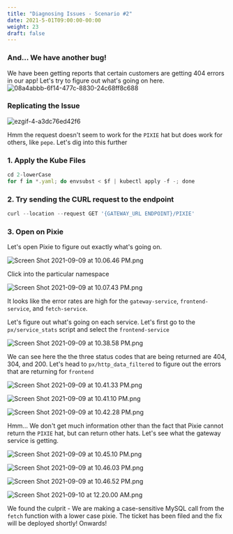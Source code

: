 ```yaml
---
title: "Diagnosing Issues - Scenario #2"
date: 2021-5-01T09:00:00-00:00
weight: 23
draft: false
---
```

### And... We have another bug!
We have been getting reports that certain customers are getting 404 errors in our app! Let's try to figure out what's going on here.
![08a4abbb-6f14-477c-8830-24c68ff8c688](https://user-images.githubusercontent.com/69332964/132959750-8abff56c-b7ab-4740-9591-e049aeb0a568.png)


### Replicating the Issue
![ezgif-4-a3dc76ed42f6](https://user-images.githubusercontent.com/69332964/132959460-b0126cd9-63f8-4d0f-862b-a399b6697151.gif)

Hmm the request doesn't seem to work for the `PIXIE` hat but does work for others, like `pepe`. Let's dig into this further
### 1. Apply the Kube Files

```jsx
cd 2-lowerCase
for f in *.yaml; do envsubst < $f | kubectl apply -f -; done
```

### 2. Try sending the CURL request to the endpoint

```jsx
curl --location --request GET '{GATEWAY_URL ENDPOINT}/PIXIE'
```
### 3. Open on Pixie

Let's open Pixie to figure out exactly what's going on. 

![Screen Shot 2021-09-09 at 10.06.46 PM.png](/images/pixie/Screen_Shot_2021-09-09_at_10.06.46_PM.png)

Click into the particular namespace

![Screen Shot 2021-09-09 at 10.07.43 PM.png](/images/pixie/Screen_Shot_2021-09-09_at_10.07.43_PM.png)

It looks like the error rates are high for the `gateway-service`, `frontend-service`, and `fetch-service`. 

Let's figure out what's going on each service. Let's first go to the `px/service_stats` script and select the `frontend-service`

![Screen Shot 2021-09-09 at 10.38.58 PM.png](/images/pixie/Screen_Shot_2021-09-09_at_10.38.58_PM.png)

We can see here the the three status codes that are being returned are 404, 304, and 200. Let's head to `px/http_data_filtered` to figure out the errors that are returning for `frontend`

![Screen Shot 2021-09-09 at 10.41.33 PM.png](/images/pixie/Screen_Shot_2021-09-09_at_10.41.33_PM.png)

![Screen Shot 2021-09-09 at 10.41.10 PM.png](/images/pixie/Screen_Shot_2021-09-09_at_10.41.10_PM.png)

![Screen Shot 2021-09-09 at 10.42.28 PM.png](/images/pixie/Screen_Shot_2021-09-09_at_10.42.28_PM.png)

Hmm... We don't get much information other than the fact that Pixie cannot return the `PIXIE` hat, but can return other hats. Let's see what the gateway service is getting. 

![Screen Shot 2021-09-09 at 10.45.10 PM.png](/images/pixie/Screen_Shot_2021-09-09_at_10.45.10_PM.png)

![Screen Shot 2021-09-09 at 10.46.03 PM.png](/images/pixie/Screen_Shot_2021-09-09_at_10.46.03_PM.png)

![Screen Shot 2021-09-09 at 10.46.52 PM.png](/images/pixie/Screen_Shot_2021-09-09_at_10.46.52_PM.png)

![Screen Shot 2021-09-10 at 12.20.00 AM.png](/images/pixie/Screen_Shot_2021-09-10_at_12.20.00_AM.png)

We found the culprit - We are making a case-sensitive MySQL call from the `fetch` function with a lower case pixie. The ticket has been filed and the fix will be deployed shortly! Onwards!